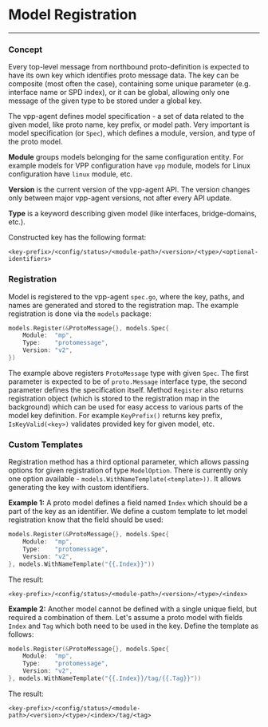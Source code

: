 # Model Registration

---

### Concept

Every top-level message from northbound proto-definition is expected to have its own key which identifies proto message data. The key can be composite (most often the case), containing some unique parameter (e.g. interface name or SPD index), or it can be global, allowing only one message of the given type to be stored under a global key. 

The vpp-agent defines model specification - a set of data related to the given model, like proto name, key prefix, or model path. Very important is model specification (or `Spec`), which defines a module, version, and type of the proto model.  

**Module** groups models belonging for the same configuration entity. For example models for VPP configuration have `vpp` module, models for Linux configuration have `linux` module, etc.

**Version** is the current version of the vpp-agent API. The version changes only between major vpp-agent versions, not after every API update.

**Type** is a keyword describing given model (like interfaces, bridge-domains, etc.).

Constructed key has the following format:
```
<key-prefix>/<config/status>/<module-path>/<version>/<type>/<optional-identifiers>
``` 

### Registration

Model is registered to the vpp-agent `spec.go`, where the key, paths, and names are generated and stored to the registration map. The example registration is done via the `models` package:

```go
models.Register(&ProtoMessage{}, models.Spec{
    Module:  "mp",
    Type:    "protomessage",
    Version: "v2",
})
```

The example above registers `ProtoMessage` type with given `Spec`. The first parameter is expected to be of `proto.Message` interface type, the second parameter defines the specification itself. Method `Register` also returns registration object (which is stored to the registration map in the background) which can be used for easy access to various parts of the model key definition. For example `KeyPrefix()` returns key prefix, `IsKeyValid(<key>)` validates provided key for given model, etc.

### Custom Templates

Registration method has a third optional parameter, which allows passing options for given registration of type `ModelOption`. There is currently only one option available - `models.WithNameTemplate(<template>))`. It allows generating the key with custom identifiers. 

**Example 1:**
A proto model defines a field named `Index` which should be a part of the key as an identifier. We define a custom template to let model registration know that the field should be used:
```go
models.Register(&ProtoMessage{}, models.Spec{
    Module:  "mp",
    Type:    "protomessage",
    Version: "v2",
}, models.WithNameTemplate("{{.Index}}"))
```

The result:
```
<key-prefix>/<config/status>/<module-path>/<version>/<type>/<index>
```
 
**Example 2:**
Another model cannot be defined with a single unique field, but required a combination of them. Let's assume a proto model with fields `Index` and `Tag` which both need to be used in the key. Define the template as follows:
```go
models.Register(&ProtoMessage{}, models.Spec{
    Module:  "mp",
    Type:    "protomessage",
    Version: "v2",
}, models.WithNameTemplate("{{.Index}}/tag/{{.Tag}}"))
```

The result:
```
<key-prefix>/<config/status>/<module-path>/<version>/<type>/<index>/tag/<tag>
```




